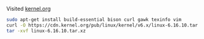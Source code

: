 Visited [kernel.org](https://kernel.org/)

```sh
sudo apt-get install build-essential bison curl gawk texinfo vim
curl -O https://cdn.kernel.org/pub/linux/kernel/v6.x/linux-6.16.10.tar.xz
tar -xvf linux-6.16.10.tar.xz
```
